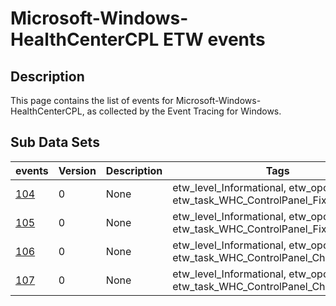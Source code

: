 # Microsoft-Windows-HealthCenterCPL ETW events

## Description
This page contains the list of events for Microsoft-Windows-HealthCenterCPL, as collected by the Event Tracing for Windows.

## Sub Data Sets
|events|Version|Description|Tags|
|---|---|---|---|
|[104](events/event-104.md)|0|None|etw_level_Informational, etw_opcode_Start, etw_task_WHC_ControlPanel_Fix|
|[105](events/event-105.md)|0|None|etw_level_Informational, etw_opcode_Stop, etw_task_WHC_ControlPanel_Fix|
|[106](events/event-106.md)|0|None|etw_level_Informational, etw_opcode_Start, etw_task_WHC_ControlPanel_Check_Change|
|[107](events/event-107.md)|0|None|etw_level_Informational, etw_opcode_Stop, etw_task_WHC_ControlPanel_Check_Change|
